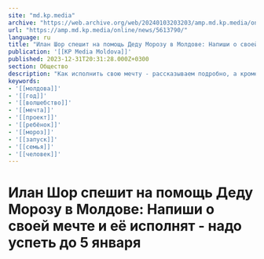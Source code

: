 ```yaml
---
site: "md.kp.media"
archive: "https://web.archive.org/web/20240103203203/amp.md.kp.media/online/news/5613790/"
url: "https://amp.md.kp.media/online/news/5613790/"
language: ru
title: "Илан Шор спешит на помощь Деду Морозу в Молдове: Напиши о своей мечте и её исполнят - надо успеть до 5 января"
publication: '[[KP Media Moldova]]'
published: 2023-12-31T20:31:28.000Z+0300
section: Общество
description: "Как исполнить свою мечту - рассказываем подробно, а кроме того, 500 учащихся выпускных классов Молдовы смогут получить грант на учебу в зарубежных вузах"
keywords:
- '[[молдова]]'
- '[[год]]'
- '[[волшебство]]'
- '[[мечта]]'
- '[[проект]]'
- '[[ребёнок]]'
- '[[мороз]]'
- '[[запуск]]'
- '[[семья]]'
- '[[человек]]'
---
```


# Илан Шор спешит на помощь Деду Морозу в Молдове: Напиши о своей мечте и её исполнят - надо успеть до 5 января

